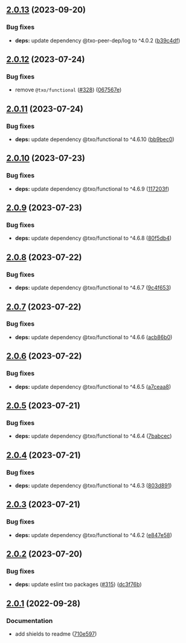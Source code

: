 ## [2.0.13](https://github.com/technology-studio/log/compare/v2.0.12...v2.0.13) (2023-09-20)


### Bug fixes

* **deps:** update dependency @txo-peer-dep/log to ^4.0.2 ([b39c4df](https://github.com/technology-studio/log/commit/b39c4df9abc5b5a29e3e66e6f7ca3d57d37b0895))

## [2.0.12](https://github.com/technology-studio/log/compare/v2.0.11...v2.0.12) (2023-07-24)


### Bug fixes

* remove `@txo/functional` ([#328](https://github.com/technology-studio/log/issues/328)) ([067567e](https://github.com/technology-studio/log/commit/067567e41d6c98725097ba36644993cf0b921590))

## [2.0.11](https://github.com/technology-studio/log/compare/v2.0.10...v2.0.11) (2023-07-24)


### Bug fixes

* **deps:** update dependency @txo/functional to ^4.6.10 ([bb9bec0](https://github.com/technology-studio/log/commit/bb9bec093b410174fa76f03ba49d0a14bbc55ea5))

## [2.0.10](https://github.com/technology-studio/log/compare/v2.0.9...v2.0.10) (2023-07-23)


### Bug fixes

* **deps:** update dependency @txo/functional to ^4.6.9 ([117203f](https://github.com/technology-studio/log/commit/117203f688dceb7ea244386c3cfec53623eaa0c3))

## [2.0.9](https://github.com/technology-studio/log/compare/v2.0.8...v2.0.9) (2023-07-23)


### Bug fixes

* **deps:** update dependency @txo/functional to ^4.6.8 ([80f5db4](https://github.com/technology-studio/log/commit/80f5db414809e012069088b74d3393c87a00ff90))

## [2.0.8](https://github.com/technology-studio/log/compare/v2.0.7...v2.0.8) (2023-07-22)


### Bug fixes

* **deps:** update dependency @txo/functional to ^4.6.7 ([9c4f653](https://github.com/technology-studio/log/commit/9c4f65318280781b402d57088f52e7736faf7663))

## [2.0.7](https://github.com/technology-studio/log/compare/v2.0.6...v2.0.7) (2023-07-22)


### Bug fixes

* **deps:** update dependency @txo/functional to ^4.6.6 ([acb86b0](https://github.com/technology-studio/log/commit/acb86b01a5fd69f4c51ef55d905fdeb5002c432e))

## [2.0.6](https://github.com/technology-studio/log/compare/v2.0.5...v2.0.6) (2023-07-22)


### Bug fixes

* **deps:** update dependency @txo/functional to ^4.6.5 ([a7ceaa8](https://github.com/technology-studio/log/commit/a7ceaa8d25d43d41735e69a4ec7329525ca6c3fc))

## [2.0.5](https://github.com/technology-studio/log/compare/v2.0.4...v2.0.5) (2023-07-21)


### Bug fixes

* **deps:** update dependency @txo/functional to ^4.6.4 ([7babcec](https://github.com/technology-studio/log/commit/7babcece7e057ef18e581d87e7687124fedb5b4e))

## [2.0.4](https://github.com/technology-studio/log/compare/v2.0.3...v2.0.4) (2023-07-21)


### Bug fixes

* **deps:** update dependency @txo/functional to ^4.6.3 ([803d891](https://github.com/technology-studio/log/commit/803d891ce327abea8d0eef1ea7ac895f7cdd1dc7))

## [2.0.3](https://github.com/technology-studio/log/compare/v2.0.2...v2.0.3) (2023-07-21)


### Bug fixes

* **deps:** update dependency @txo/functional to ^4.6.2 ([e847e58](https://github.com/technology-studio/log/commit/e847e583bc4e6821c7a129b8c5d8f8d328de5244))

## [2.0.2](https://github.com/technology-studio/log/compare/v2.0.1...v2.0.2) (2023-07-20)


### Bug fixes

* **deps:** update eslint txo packages ([#315](https://github.com/technology-studio/log/issues/315)) ([dc3f76b](https://github.com/technology-studio/log/commit/dc3f76bcc516d612b1d2aa63020b11d4b2088bf8))

## [2.0.1](https://github.com/technology-studio/log/compare/v2.0.0...v2.0.1) (2022-09-28)


### Documentation

* add shields to readme ([710e597](https://github.com/technology-studio/log/commit/710e59709ff0f80693c0e1e04eb6a8a2a238a27a))
